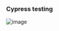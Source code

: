 ### Cypress testing 


![image](https://github.com/maciejleoniak/cypress-testing/assets/128679992/c73c68dd-a3b1-4606-947d-e315b4519941)
